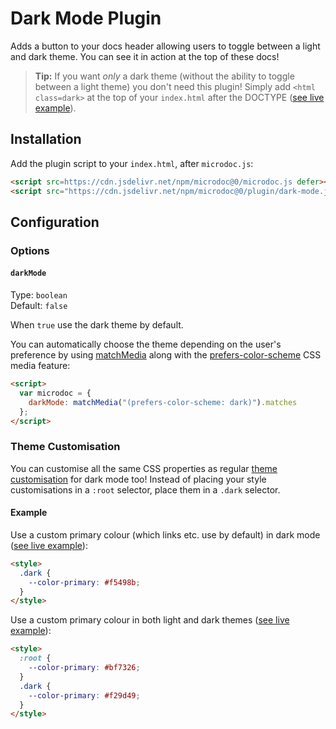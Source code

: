 # Dark Mode Plugin

Adds a button to your docs header allowing users to toggle between a light and dark theme. You can see it in action at the top of these docs!

> **Tip:** If you want _only_ a dark theme (without the ability to toggle between a light theme) you don't need this plugin! Simply add `<html class=dark>` at the top of your `index.html` after the DOCTYPE ([see live example](https://microdoc.js.org/examples/plugin-dark-mode1.html)).

## Installation

Add the plugin script to your `index.html`, after `microdoc.js`:

```html
<script src=https://cdn.jsdelivr.net/npm/microdoc@0/microdoc.js defer></script>
<script src="https://cdn.jsdelivr.net/npm/microdoc@0/plugin/dark-mode.js" defer></script>
```

## Configuration

### Options

#### `darkMode`

Type: `boolean`  
Default: `false`

When `true` use the dark theme by default.

You can automatically choose the theme depending on the user's preference by using [matchMedia](https://developer.mozilla.org/en-US/docs/Web/API/Window/matchMedia) along with the [prefers-color-scheme](https://developer.mozilla.org/en-US/docs/Web/CSS/@media/prefers-color-scheme) CSS media feature:

```html
<script>
  var microdoc = {
    darkMode: matchMedia("(prefers-color-scheme: dark)").matches
  };
</script>
```

### Theme Customisation

You can customise all the same CSS properties as regular [theme customisation](configuration.md#theme-customisation) for dark mode too! Instead of placing your style customisations in a `:root` selector, place them in a `.dark` selector.

#### Example

Use a custom primary colour (which links etc. use by default) in dark mode ([see live example](https://microdoc.js.org/examples/plugin-dark-mode2.html)):

```html
<style>
  .dark {
    --color-primary: #f5498b;
  }
</style>
```

Use a custom primary colour in both light and dark themes ([see live example](https://microdoc.js.org/examples/plugin-dark-mode3.html)):

```html
<style>
  :root {
    --color-primary: #bf7326;
  }
  .dark {
    --color-primary: #f29d49;
  }
</style>
```
